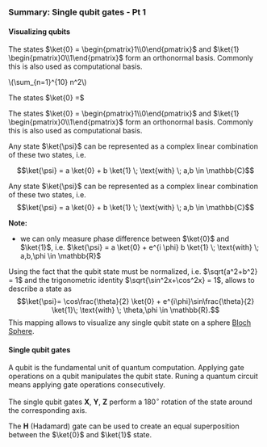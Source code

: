 ### Summary: Single qubit gates - Pt 1 <a class="anchor" id="single_qubit_gates_pt1"></a>

#### Visualizing qubits

The states $\ket{0} = \begin{pmatrix}1\\0\end{pmatrix}$ and $\ket{1} \begin{pmatrix}0\\1\end{pmatrix}$ form an orthonormal basis. 
Commonly this is also used as computational basis.

\\(\sum_{n=1}^{10} n^2\\)

The states $\ket{0} =$

The states $\ket{0} = \begin{pmatrix}1\\0\end{pmatrix}$ and $\ket{1} \begin{pmatrix}0\\1\end{pmatrix}$ form an orthonormal basis. 
Commonly this is also used as computational basis.

Any state $\ket{\psi}$ can be represented as a complex linear combination of these two states, i.e. 

$$\ket{\psi} =  a \ket{0} + b \ket{1} \; \text{with} \; a,b \in \mathbb{C}$$

Any state $\ket{\psi}$ can be represented as a complex linear combination of these two states, i.e. $$\ket{\psi} =  a \ket{0} + b \ket{1} \; \text{with} \; a,b \in \mathbb{C}$$

**Note:**
- we can only measure phase difference between $\ket{0}$ and $\ket{1}$, i.e. $\ket{\psi} = a \ket{0} + e^{i \phi} b \ket{1} \; \text{with} \;  a,b,\phi \in \mathbb{R}$

Using the fact that the qubit state must be normalized, i.e. $\sqrt{a^2+b^2} = 1$ and the trigonometric identity $\sqrt{\sin^2x+\cos^2x} = 1$, allows to describe a state as
$$\ket{\psi}= \cos\frac{\theta}{2} \ket{0} + e^{i\phi}\sin\frac{\theta}{2} \ket{1}\; \text{with} \;  \theta,\phi \in \mathbb{R}.$$
This mapping allows to visualize any single qubit state on a sphere [Bloch Sphere](https://javafxpert.github.io/grok-bloch/). 


#### Single qubit gates

A qubit is the fundamental unit of quantum computation. Applying gate operations on a qubit manipulates the qubit state. Runing a quantum circuit means applying gate operations consecutively.

The single qubit gates $\textbf{X}$, $\textbf{Y}$, $\textbf{Z}$ perform a $180^{\circ}$ rotation of the state around  the corresponding axis. 

The $\textbf{H}$ (Hadamard) gate can be used to create an equal superposition between the $\ket{0}$ and $\ket{1}$ state. 

